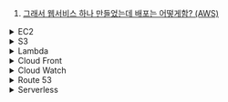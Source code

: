 1. [그래서 웹서비스 하나 만들었는데 배포는 어떻게함? (AWS)](https://youtu.be/cOUhREAWJNw)

<details>
<summary>EC2</summary>

1. [Amazon EC2 Full Course](https://youtube.com/playlist?list=PLQP5dDPLts67aj6KZCeGOqm_f7JAJDsAD)
1. [AWS docs: Amazon EC2 인스턴스 관리](https://docs.aws.amazon.com/ko_kr/sdk-for-javascript/v2/developer-guide/ec2-example-managing-instances.html)

</details>

<details>
<summary>S3</summary>

1. [Amazon S3 bucket: Getting started in Node.js](https://docs.aws.amazon.com/sdk-for-javascript/v3/developer-guide/getting-started-nodejs.html)
1. [AWS S3 Guides - Everything you need to know about S3](https://youtube.com/playlist?list=PL9nWRykSBSFgTXMWNvNufDZnwhHrwmWtb)

</details>

<details>
<summary>Lambda</summary>

1. [Three ways to use AWS services from a Lambda in a VPC](https://www.alexdebrie.com/posts/aws-lambda-vpc/)

</details>

<details>
<summary>Cloud Front</summary>

1. [AWS CloudFront Tutorial | AWS CloudFront Tutorial For Beginners | AWS Tutorial | Simplilearn](https://youtu.be/Vr4N_ZA-uGo)
1. [AWS CloudFront CDN for S3 Tutorial | Amazon CloudFront Demo](https://youtu.be/-DDGYzKtNwc)

</details>

<details>
<summary>Cloud Watch</summary>

1. [AWS docs: Amazon CloudWatch Features](https://aws.amazon.com/cloudwatch/features/#:~:text=CloudWatch%20enables%20you%20to%20monitor,building%20applications%20and%20business%20value.)

</details>

<details>
<summary>Route 53</summary>

1. [How to Register a Domain Name with Amazon Route 53](https://aws.amazon.com/getting-started/hands-on/get-a-domain/)
</details>

<details>
<summary>Serverless</summary>

1. [The Serverless Framework with AWS](https://youtube.com/playlist?list=PLmexTtcbIn_gP8bpsUsHfv-58KsKPsGEo)
</details>
